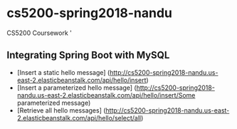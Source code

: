 # cs5200-spring2018-nandu
CS5200 Coursework
'
## Integrating Spring Boot with MySQL

- [Insert a static hello message] (http://cs5200-spring2018-nandu.us-east-2.elasticbeanstalk.com/api/hello/insert)
- [Insert a parameterized hello message] (http://cs5200-spring2018-nandu.us-east-2.elasticbeanstalk.com/api/hello/insert/Some parameterized message)
- [Retrieve all hello messages] (http://cs5200-spring2018-nandu.us-east-2.elasticbeanstalk.com/api/hello/select/all)
